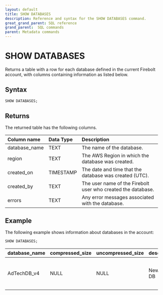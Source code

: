 ```yaml
---
layout: default
title: SHOW DATABASES
description: Reference and syntax for the SHOW DATABASES command.
great_grand_parent: SQL reference
grand_parent:  SQL commands
parent: Metadata commands
---
```


# SHOW DATABASES

Returns a table with a row for each database defined in the current Firebolt account, with columns containing information as listed below.

## Syntax

```sql
SHOW DATABASES;
```

## Returns

The returned table has the following columns.

| Column name      | Data Type   | Description |
| :----------------| :-----------| :-----------|
| database_name    | TEXT      | The name of the database. |
| region           | TEXT      | The AWS Region in which the database was created. |
| created_on       | TIMESTAMP   | The date and time that the database was created (UTC). |
| created_by       | TEXT      | The user name of the Firebolt user who created the database. |
| errors           | TEXT      | Any error messages associated with the database. |

## Example

The following example shows information about databases in the account: 

```sql
SHOW DATABASES;
```

| database_name	| compressed_size	| uncompressed_size	| description	| created_on	| created_by	| region	| attached_engines	| errors |
|:----|:-----|:-----|:-----|:-----|:-----|:-----|:-----|:------|
| AdTechDB_v4	| NULL	| NULL	| New Demo DB| 2022-06-15T11:48:31.683328Z	| firebolt-demo	| SA Demo	us-east-1	| NULL	| NULL |
